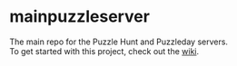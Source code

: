 # mainpuzzleserver
The main repo for the Puzzle Hunt and Puzzleday servers.  
To get started with this project, check out the [wiki](https://github.com/PuzzleServer/mainpuzzleserver/wiki).
